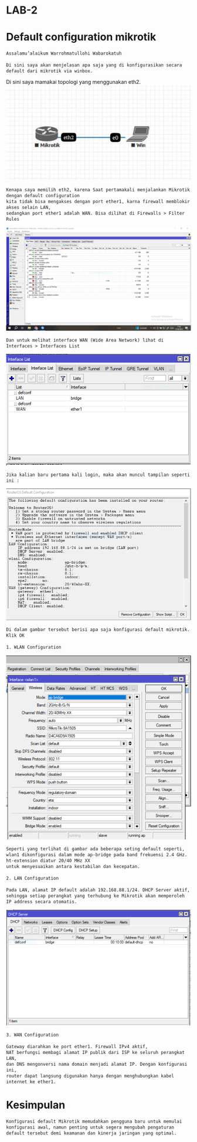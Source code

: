 
# LAB-2
# Default configuration mikrotik
    Assalamu’alaikum Warrohmatullohi Wabarokatuh

    Di sini saya akan menjelasan apa saja yang di konfigurasikan secara default dari mikrotik via winbox.   
   Di sini saya mamakai topologi yang menggunakan eth2.  
![oy](topologi1.jpeg)

    Kenapa saya memilih eth2, karena Saat pertamakali menjalankan Mikrotik dengan default configuration   
    kita tidak bisa mengakses dengan port ether1, karna firewall memblokir akses selain LAN,   
    sedangkan port ether1 adalah WAN. Bisa dilihat di Firewalls > Filter Rules  
![oy](dp1.PNG)

    Dan untuk melihat interface WAN (Wide Area Network) lihat di Interfaces > Interfaces List    
![oy](dp2.PNG)

    Jika kalian baru pertama kali login, maka akan muncul tampilan seperti ini :  
    
![oy](dp.PNG)

    Di dalam gambar tersebut berisi apa saja konfigurasi default mikrotik.  
    Klik OK  

    1. WLAN Configuration
    
![oy](dp5.PNG)

    Seperti yang terlihat di gambar ada beberapa seting default seperti,   
    wlan1 dikonfigurasi dalam mode ap-bridge pada band frekuensi 2.4 GHz.   
    ht-extension diatur 20/40 MHz XX   
    untuk menyesuaikan antara kestabilan dan kecepatan.  

    2. LAN Configuration 
    
    Pada LAN, alamat IP default adalah 192.168.88.1/24. DHCP Server aktif,   
    sehingga setiap perangkat yang terhubung ke Mikrotik akan memperoleh IP address secara otomatis.
    
![oy](dp6.PNG)

    3. WAN Configuration

    Gateway diarahkan ke port ether1. Firewall IPv4 aktif,  
    NAT berfungsi membagi alamat IP publik dari ISP ke seluruh perangkat LAN,  
    dan DNS mengonversi nama domain menjadi alamat IP. Dengan konfigurasi ini,  
    router dapat langsung digunakan hanya dengan menghubungkan kabel internet ke ether1.  

# Kesimpulan 
        
    Konfigurasi default Mikrotik memudahkan pengguna baru untuk memulai konfigurasi awal, namun penting untuk segera mengubah pengaturan default tersebut demi keamanan dan kinerja jaringan yang optimal. 

    
